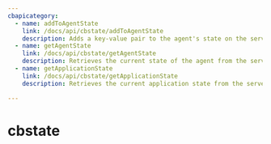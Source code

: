 ```yaml
---
cbapicategory:
  - name: addToAgentState
    link: /docs/api/cbstate/addToAgentState
    description: Adds a key-value pair to the agent's state on the server via WebSocket.
  - name: getAgentState
    link: /docs/api/cbstate/getAgentState
    description: Retrieves the current state of the agent from the server via WebSocket.
  - name: getApplicationState
    link: /docs/api/cbstate/getApplicationState
    description: Retrieves the current application state from the server via WebSocket.

---
```

# cbstate
<CBAPICategory />
